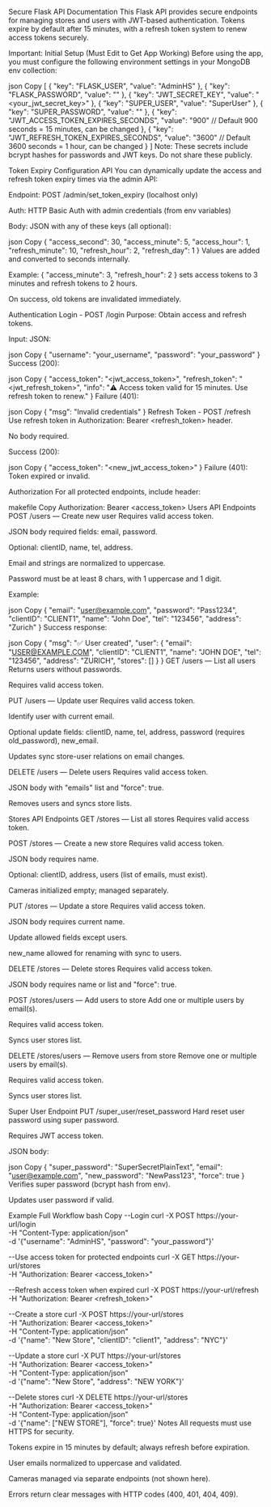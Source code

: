Secure Flask API Documentation
This Flask API provides secure endpoints for managing stores and users with JWT-based authentication.
Tokens expire by default after 15 minutes, with a refresh token system to renew access tokens securely.

Important: Initial Setup (Must Edit to Get App Working)
Before using the app, you must configure the following environment settings in your MongoDB env collection:

json
Copy
[
  {
    "key": "FLASK_USER",
    "value": "AdminHS"
  },
  {
    "key": "FLASK_PASSWORD",
    "value": "<bcrypt hashed admin password>"
  },
  {
    "key": "JWT_SECRET_KEY",
    "value": "<your_jwt_secret_key>"
  },
  {
    "key": "SUPER_USER",
    "value": "SuperUser"
  },
  {
    "key": "SUPER_PASSWORD",
    "value": "<bcrypt hashed super user password>"
  },
  {
    "key": "JWT_ACCESS_TOKEN_EXPIRES_SECONDS",
    "value": "900"  // Default 900 seconds = 15 minutes, can be changed
  },
  {
    "key": "JWT_REFRESH_TOKEN_EXPIRES_SECONDS",
    "value": "3600" // Default 3600 seconds = 1 hour, can be changed
  }
]
Note: These secrets include bcrypt hashes for passwords and JWT keys. Do not share these publicly.

Token Expiry Configuration API
You can dynamically update the access and refresh token expiry times via the admin API:

Endpoint: POST /admin/set_token_expiry (localhost only)

Auth: HTTP Basic Auth with admin credentials (from env variables)

Body: JSON with any of these keys (all optional):

json
Copy
{
  "access_second": 30,
  "access_minute": 5,
  "access_hour": 1,
  "refresh_minute": 10,
  "refresh_hour": 2,
  "refresh_day": 1
}
Values are added and converted to seconds internally.

Example: { "access_minute": 3, "refresh_hour": 2 } sets access tokens to 3 minutes and refresh tokens to 2 hours.

On success, old tokens are invalidated immediately.

Authentication
Login - POST /login
Purpose: Obtain access and refresh tokens.

Input: JSON:

json
Copy
{
  "username": "your_username",
  "password": "your_password"
}
Success (200):

json
Copy
{
  "access_token": "<jwt_access_token>",
  "refresh_token": "<jwt_refresh_token>",
  "info": "⚠️ Access token valid for 15 minutes. Use refresh token to renew."
}
Failure (401):

json
Copy
{
  "msg": "Invalid credentials"
}
Refresh Token - POST /refresh
Use refresh token in Authorization: Bearer <refresh_token> header.

No body required.

Success (200):

json
Copy
{
  "access_token": "<new_jwt_access_token>"
}
Failure (401): Token expired or invalid.

Authorization
For all protected endpoints, include header:

makefile
Copy
Authorization: Bearer <access_token>
Users API Endpoints
POST /users — Create new user
Requires valid access token.

JSON body required fields: email, password.

Optional: clientID, name, tel, address.

Email and strings are normalized to uppercase.

Password must be at least 8 chars, with 1 uppercase and 1 digit.

Example:

json
Copy
{
  "email": "user@example.com",
  "password": "Pass1234",
  "clientID": "CLIENT1",
  "name": "John Doe",
  "tel": "123456",
  "address": "Zurich"
}
Success response:

json
Copy
{
  "msg": "✅ User created",
  "user": {
    "email": "USER@EXAMPLE.COM",
    "clientID": "CLIENT1",
    "name": "JOHN DOE",
    "tel": "123456",
    "address": "ZURICH",
    "stores": []
  }
}
GET /users — List all users
Returns users without passwords.

Requires valid access token.

PUT /users — Update user
Requires valid access token.

Identify user with current email.

Optional update fields: clientID, name, tel, address, password (requires old_password), new_email.

Updates sync store-user relations on email changes.

DELETE /users — Delete users
Requires valid access token.

JSON body with "emails" list and "force": true.

Removes users and syncs store lists.

Stores API Endpoints
GET /stores — List all stores
Requires valid access token.

POST /stores — Create a new store
Requires valid access token.

JSON body requires name.

Optional: clientID, address, users (list of emails, must exist).

Cameras initialized empty; managed separately.

PUT /stores — Update a store
Requires valid access token.

JSON body requires current name.

Update allowed fields except users.

new_name allowed for renaming with sync to users.

DELETE /stores — Delete stores
Requires valid access token.

JSON body requires name or list and "force": true.

POST /stores/users — Add users to store
Add one or multiple users by email(s).

Requires valid access token.

Syncs user stores list.

DELETE /stores/users — Remove users from store
Remove one or multiple users by email(s).

Requires valid access token.

Syncs user stores list.

Super User Endpoint
PUT /super_user/reset_password
Hard reset user password using super password.

Requires JWT access token.

JSON body:

json
Copy
{
  "super_password": "SuperSecretPlainText",
  "email": "user@example.com",
  "new_password": "NewPass123",
  "force": true
}
Verifies super password (bcrypt hash from env).

Updates user password if valid.

Example Full Workflow
bash
Copy
--Login
curl -X POST https://your-url/login \
-H "Content-Type: application/json" \
-d '{"username": "AdminHS", "password": "your_password"}'

--Use access token for protected endpoints
curl -X GET https://your-url/stores \
-H "Authorization: Bearer <access_token>"

--Refresh access token when expired
curl -X POST https://your-url/refresh \
-H "Authorization: Bearer <refresh_token>"

--Create a store
curl -X POST https://your-url/stores \
-H "Authorization: Bearer <access_token>" \
-H "Content-Type: application/json" \
-d '{"name": "New Store", "clientID": "client1", "address": "NYC"}'

--Update a store
curl -X PUT https://your-url/stores \
-H "Authorization: Bearer <access_token>" \
-H "Content-Type: application/json" \
-d '{"name": "New Store", "address": "NEW YORK"}'

--Delete stores
curl -X DELETE https://your-url/stores \
-H "Authorization: Bearer <access_token>" \
-H "Content-Type: application/json" \
-d '{"name": ["NEW STORE"], "force": true}'
Notes
All requests must use HTTPS for security.

Tokens expire in 15 minutes by default; always refresh before expiration.

User emails normalized to uppercase and validated.

Cameras managed via separate endpoints (not shown here).

Errors return clear messages with HTTP codes (400, 401, 404, 409).

